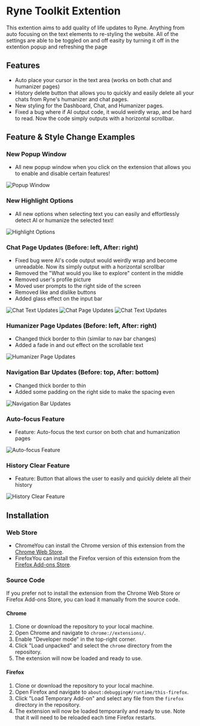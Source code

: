 # Ryne Toolkit Extention
This extention aims to add quality of life updates to Ryne. Anything from auto focusing on the text elements to re-styling the website. All of the settings are able to be toggled on and off easity by turning it off in the extention popup and refreshing the page

## Features
- Auto place your cursor in the text area (works on both chat and humanizer pages)
- History delete button that allows you to quickly and easily delete all your chats from Ryne's humanizer and chat pages.
- New styling for the Dashboard, Chat, and Humanizer pages.
- Fixed a bug where if AI output code, it would weirdly wrap, and be hard to read. Now the code simply outputs with a horizontal scrollbar.

## Feature & Style Change Examples

### New Popup Window
- All new popup window when you click on the extension that allows you to enable and disable certain features!

![Popup Window](https://raw.githubusercontent.com/bennnzo/ryne-delete-all-extention/main/readme-images/popup.png)

### New Highlight Options
- All new options when selecting text you can easily and effortlessly detect AI or humanize the selected text!

![Highlight Options](https://raw.githubusercontent.com/bennnzo/ryne-delete-all-extention/main/readme-images/highlight.png)

### Chat Page Updates (Before: left, After: right)
- Fixed bug were AI's code output would weirdly wrap and become unreadable. Now its simply output with a horizontal scrollbar
- Removed the "What would you like to explore" content in the middle
- Removed user's profile picture
- Moved user prompts to the right side of the screen
- Removed like and dislike buttons
- Added glass effect on the input bar

![Chat Text Updates](https://raw.githubusercontent.com/bennnzo/ryne-delete-all-extention/main/readme-images/code/edited.png)
![Chat Page Updates](https://raw.githubusercontent.com/bennnzo/ryne-delete-all-extention/main/readme-images/chat/screen-edited.png)
![Chat Text Updates](https://raw.githubusercontent.com/bennnzo/ryne-delete-all-extention/main/readme-images/chat/text-edited.png)

### Humanizer Page Updates (Before: left, After: right)
- Changed thick border to thin (similar to nav bar changes)
- Added a fade in and out effect on the scrollable text

![Humanizer Page Updates](https://raw.githubusercontent.com/bennnzo/ryne-delete-all-extention/main/readme-images/humanizer/edited.png)

### Navigation Bar Updates (Before: top, After: bottom)
- Changed thick border to thin
- Added some padding on the right side to make the spacing even

![Navigation Bar Updates](https://raw.githubusercontent.com/bennnzo/ryne-delete-all-extention/main/readme-images/nav/edited.png)

### Auto-focus Feature
- Feature: Auto-focus the text cursor on both chat and humanization pages

![Auto-focus Feature](https://raw.githubusercontent.com/bennnzo/ryne-delete-all-extention/main/readme-images/auto-focus.png)

### History Clear Feature
- Feature: Button that allows the user to easily and quickly delete all their history

![History Clear Feature](https://raw.githubusercontent.com/bennnzo/ryne-delete-all-extention/main/readme-images/history-clear.png)

## Installation
### Web Store
 - ChromeYou can install the Chrome version of this extension from the [Chrome Web Store](https://chromewebstore.google.com/detail/ryne-batch-delete/djpnjpfjeakffgfnhfdnpheofebplolc?authuser=0&hl=en).
 - FirefoxYou can install the Firefox version of this extension from the [Firefox Add-ons Store](https://addons.mozilla.org/en-US/firefox/addon/ryne-batch-delete/).

### Source Code
If you prefer not to install the extension from the Chrome Web Store or Firefox Add-ons Store, you can load it manually from the source code.

#### Chrome
1. Clone or download the repository to your local machine.
2. Open Chrome and navigate to `chrome://extensions/`.
3. Enable "Developer mode" in the top-right corner.
4. Click "Load unpacked" and select the `chrome` directory from the repository.
5. The extension will now be loaded and ready to use.

#### Firefox
1. Clone or download the repository to your local machine.
2. Open Firefox and navigate to `about:debugging#/runtime/this-firefox`.
3. Click "Load Temporary Add-on" and select any file from the `firefox` directory in the repository.
4. The extension will now be loaded temporarily and ready to use. Note that it will need to be reloaded each time Firefox restarts.

